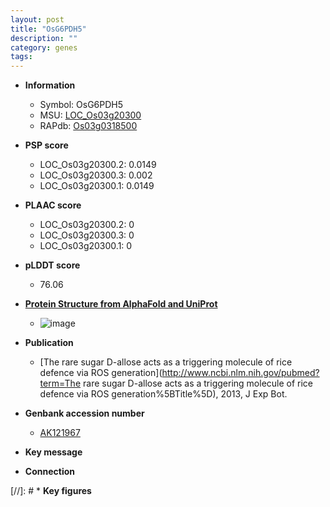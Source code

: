 ```yaml
---
layout: post
title: "OsG6PDH5"
description: ""
category: genes
tags: 
---
```


* **Information**  
    + Symbol: OsG6PDH5  
    + MSU: [LOC_Os03g20300](http://rice.plantbiology.msu.edu/cgi-bin/ORF_infopage.cgi?orf=LOC_Os03g20300)  
    + RAPdb: [Os03g0318500](http://rapdb.dna.affrc.go.jp/viewer/gbrowse_details/irgsp1?name=Os03g0318500)  

* **PSP score**  
    + LOC_Os03g20300.2: 0.0149 
    + LOC_Os03g20300.3: 0.002 
    + LOC_Os03g20300.1: 0.0149 

* **PLAAC score**  
    + LOC_Os03g20300.2: 0 
    + LOC_Os03g20300.3: 0 
    + LOC_Os03g20300.1: 0 

* **pLDDT score**
    + 76.06

* **[Protein Structure from AlphaFold and UniProt](https://www.uniprot.org/uniprotkb/Q10M94/entry#structure)**
    + ![image](https://ricepsp.github.io/images/Q1/AF-Q10M94-F1.png)

* **Publication**  
    + [The rare sugar D-allose acts as a triggering molecule of rice defence via ROS generation](http://www.ncbi.nlm.nih.gov/pubmed?term=The rare sugar D-allose acts as a triggering molecule of rice defence via ROS generation%5BTitle%5D), 2013, J Exp Bot.

* **Genbank accession number**  
    + [AK121967](http://www.ncbi.nlm.nih.gov/nuccore/AK121967)

* **Key message**  

* **Connection**  

[//]: # * **Key figures**  


